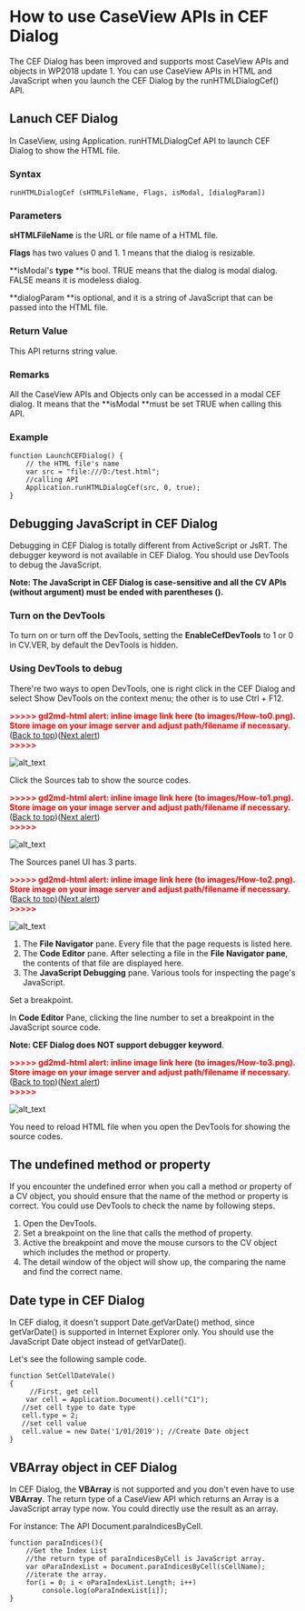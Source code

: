 
# How to use CaseView APIs in CEF Dialog

The CEF Dialog has been improved and supports most CaseView APIs and objects in WP2018 update 1. You can use CaseView APIs in HTML and JavaScript when you launch the CEF Dialog by the runHTMLDialogCef() API.


## Lanuch CEF Dialog

In CaseView, using Application. runHTMLDialogCef API to launch CEF Dialog to show the HTML file.


### Syntax


```
runHTMLDialogCef (sHTMLFileName, Flags, isModal, [dialogParam])
```



### Parameters

**sHTMLFileName** is the URL or file name of a HTML file.

**Flags** has two values 0 and 1. 1 means that the dialog is resizable.

**isModal's **type** **is bool. TRUE means that the dialog is modal dialog. FALSE means it is modeless dialog.

**dialogParam **is optional, and it is a string of JavaScript that can be passed into the HTML file.


### Return Value

This API returns string value.


### Remarks

All the CaseView APIs and Objects only can be accessed in a modal CEF dialog. It means that the **isModal **must be set TRUE when calling this API.


### Example


```
function LaunchCEFDialog() {
    // the HTML file's name
    var src = "file:///D:/test.html";
    //calling API
    Application.runHTMLDialogCef(src, 0, true);
}
```





## Debugging JavaScript in CEF Dialog

Debugging in CEF Dialog is totally different from ActiveScript or JsRT. The debugger keyword is not available in CEF Dialog. You should use DevTools to debug the JavaScript.

**Note: The JavaScript in CEF Dialog is case-sensitive and all the CV APIs (without argument) must be ended with parentheses ().**


### Turn on the DevTools

To turn on or turn off the DevTools, setting the **EnableCefDevTools** to 1 or 0 in CV.VER, by default the DevTools is hidden.


### Using DevTools to debug

There're two ways to open DevTools, one is right click in the CEF Dialog and select Show DevTools on the context menu; the other is to use Ctrl + F12.



<p id="gdcalert1" ><span style="color: red; font-weight: bold">>>>>>  gd2md-html alert: inline image link here (to images/How-to0.png). Store image on your image server and adjust path/filename if necessary. </span><br>(<a href="#">Back to top</a>)(<a href="#gdcalert2">Next alert</a>)<br><span style="color: red; font-weight: bold">>>>>> </span></p>


![alt_text](images/How-to0.png "image_tooltip")




Click the Sources tab to show the source codes.



<p id="gdcalert2" ><span style="color: red; font-weight: bold">>>>>>  gd2md-html alert: inline image link here (to images/How-to1.png). Store image on your image server and adjust path/filename if necessary. </span><br>(<a href="#">Back to top</a>)(<a href="#gdcalert3">Next alert</a>)<br><span style="color: red; font-weight: bold">>>>>> </span></p>


![alt_text](images/How-to1.png "image_tooltip")


The Sources panel UI has 3 parts.



<p id="gdcalert3" ><span style="color: red; font-weight: bold">>>>>>  gd2md-html alert: inline image link here (to images/How-to2.png). Store image on your image server and adjust path/filename if necessary. </span><br>(<a href="#">Back to top</a>)(<a href="#gdcalert4">Next alert</a>)<br><span style="color: red; font-weight: bold">>>>>> </span></p>


![alt_text](images/How-to2.png "image_tooltip")




1.  The **File Navigator** pane. Every file that the page requests is listed here.
1.  The **Code Editor** pane. After selecting a file in the **File Navigator pane**, the contents of that file are displayed here.
1.  The **JavaScript Debugging** pane. Various tools for inspecting the page's JavaScript.



Set a breakpoint.

In **Code Editor** Pane, clicking the line number to set a breakpoint in the JavaScript source code. 

**Note: CEF Dialog does NOT support debugger keyword**.



<p id="gdcalert4" ><span style="color: red; font-weight: bold">>>>>>  gd2md-html alert: inline image link here (to images/How-to3.png). Store image on your image server and adjust path/filename if necessary. </span><br>(<a href="#">Back to top</a>)(<a href="#gdcalert5">Next alert</a>)<br><span style="color: red; font-weight: bold">>>>>> </span></p>


![alt_text](images/How-to3.png "image_tooltip")


You need to reload HTML file when you open the DevTools for showing the source codes.




## The undefined method or property

If you encounter the undefined error when you call a method or property of a CV object, you should ensure that the name of the method or property is correct. You could use DevTools to check the name by following steps.



1.  Open the DevTools.
1.  Set a breakpoint on the line that calls the method of property.
1.  Active the breakpoint and move the mouse cursors to the CV object which includes the method or property.
1.  The detail window of the object will show up, the comparing the name and find the correct name.


## Date type in CEF Dialog

In CEF dialog, it doesn't support Date.getVarDate() method, since getVarDate() is supported in Internet Explorer only. You should use the JavaScript Date object instead of getVarDate().

Let's see the following sample code.


```
function SetCellDateVale()
{
     //First, get cell
    var cell = Application.Document().cell("C1"); 
   //set cell type to date type
   cell.type = 2;
   //set cell value
   cell.value = new Date('1/01/2019'); //Create Date object
}
```



## VBArray object in CEF Dialog

In CEF Dialog, the **VBArray** is not supported and you don't even have to use **VBArray**. The return type of a CaseView API which returns an Array is a JavaScript array type now. You could directly use the result as an array.

For instance: The API Document.paraIndicesByCell.


```
function paraIndices(){
    //Get the Index List
    //the return type of paraIndicesByCell is JavaScript array.
    var oParaIndexList = Document.paraIndicesByCell(sCellName);
    //iterate the array.
    for(i = 0; i < oParaIndexList.Length; i++)
    	console.log(oParaIndexList[i]);
}

